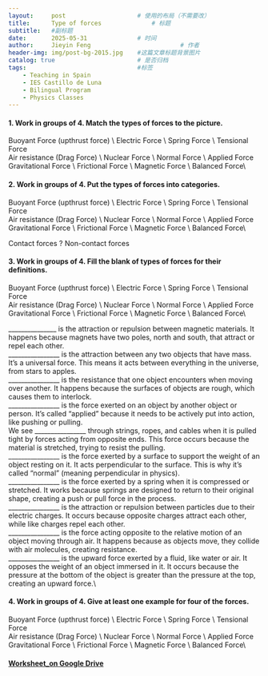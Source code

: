 ```yaml
---
layout:     post   				    # 使用的布局（不需要改）
title:      Type of forces				# 标题 
subtitle:   #副标题
date:       2025-05-31 				# 时间
author:     Jieyin Feng 						# 作者
header-img: img/post-bg-2015.jpg 	#这篇文章标题背景图片
catalog: true 						# 是否归档
tags:								#标签
    - Teaching in Spain 
    - IES Castillo de Luna
    - Bilingual Program
    - Physics Classes
---
```


#### 1. Work in groups of 4. Match the types of forces to the picture.
Buoyant Force (upthrust force)     \       Electric Force        \   Spring Force     \       Tensional Force\
Air resistance (Drag Force)        \            Nuclear Force    \      Normal Force     \      Applied Force\
Gravitational Force       \                          Frictional Force  \     Magnetic Force  \      Balanced Force\

#### 2. Work in groups of 4. Put the types of forces into categories.
Buoyant Force (upthrust force)     \       Electric Force        \   Spring Force     \       Tensional Force\
Air resistance (Drag Force)        \            Nuclear Force    \      Normal Force     \      Applied Force\
Gravitational Force       \                          Frictional Force  \     Magnetic Force  \      Balanced Force\

Contact forces ? Non-contact forces

#### 3. Work in groups of 4. Fill the blank of types of forces for their definitions.
Buoyant Force (upthrust force)     \       Electric Force        \   Spring Force     \       Tensional Force\
Air resistance (Drag Force)        \            Nuclear Force    \      Normal Force     \      Applied Force\
Gravitational Force       \                          Frictional Force  \     Magnetic Force  \      Balanced Force\ 

_______________ is the attraction or repulsion between magnetic materials. It happens because magnets have two poles, north and south, that attract or repel each other.\
________________ is the attraction between any two objects that have mass. It’s a universal force. This means it acts between everything in the universe, from stars to apples.\
________________ is the resistance that one object encounters when moving over another. It happens because the surfaces of objects are rough, which causes them to interlock.\
________________ is the force exerted on an object by another object or person. It’s called “applied” because it needs to be actively put into action, like pushing or pulling.\
We see  ________________ through strings, ropes, and cables when it is pulled tight by forces acting from opposite ends. This force occurs because the material is stretched, trying to resist the pulling.\
________________ is the force exerted by a surface to support the weight of an object resting on it. It acts perpendicular to the surface. This is why it’s called “normal” (meaning perpendicular in physics).\
________________ is the force exerted by a spring when it is compressed or stretched. It works because springs are designed to return to their original shape, creating a push or pull force in the process.\
________________ is the attraction or repulsion between particles due to their electric charges. It occurs because opposite charges attract each other, while like charges repel each other.\
________________  is the force acting opposite to the relative motion of an object moving through air. It happens because as objects move, they collide with air molecules, creating resistance.\
________________  is the upward force exerted by a fluid, like water or air. It opposes the weight of an object immersed in it. It occurs because the pressure at the bottom of the object is greater than the pressure at the top, creating an upward force.\

#### 4. Work in groups of 4. Give at least one example for four of the forces.
Buoyant Force (upthrust force)     \       Electric Force        \   Spring Force     \       Tensional Force\
Air resistance (Drag Force)        \            Nuclear Force    \      Normal Force     \      Applied Force\
Gravitational Force       \                          Frictional Force  \     Magnetic Force  \      Balanced Force\

#### [Worksheet_on Google Drive](https://docs.google.com/document/d/149qXHTOa4yR2SH7nEyP8h_PGn5yRt3QO/edit?usp=sharing&ouid=103086183032334531092&rtpof=true&sd=true)
